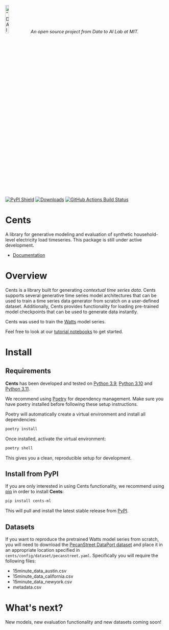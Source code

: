 <p align="left">
<img width=15% src="https://dai.lids.mit.edu/wp-content/uploads/2018/06/Logo_DAI_highres.png" alt=“DAI-Lab” />
<i>An open source project from Data to AI Lab at MIT.</i>
</p>

[![PyPI Shield](https://img.shields.io/pypi/v/Cents.svg)](https://pypi.python.org/pypi/cents-ml)
[![Downloads](https://pepy.tech/badge/cents-ml)](https://pepy.tech/project/cents-ml)
[![GitHub Actions Build Status](https://github.com/DAI-Lab/Cents/actions/workflows/ci.yml/badge.svg?branch=main)](https://github.com/DAI-Lab/Cents/actions)


# Cents

A library for generative modeling and evaluation of synthetic household-level electricity load timeseries. This package is still under active development.

- [Documentation](https://dtail.gitbook.io/cents)

# Overview

Cents is a library built for generating *contextual time series data*. Cents supports several generative time series model architectures that can be used to train a time series data generator from scratch on a user-defined dataset. Additionally, Cents provides functionality for loading pre-trained model checkpoints that can be used to generate data instantly.

Cents was used to train the [Watts](https://huggingface.co/mit-dailab/watts) model series.

Feel free to look at our [tutorial notebooks](https://github.com/DAI-Lab/Cents/tree/main/tutorials) to get started.

# Install

## Requirements

**Cents** has been developed and tested on [Python 3.9]((https://www.python.org/downloads/)), [Python 3.10]((https://www.python.org/downloads/)) and [Python 3.11]((https://www.python.org/downloads/)).

We recommend using [Poetry](https://python-poetry.org/docs/) for dependency management. Make sure you have poetry installed before following these setup instructions.

Poetry will automatically create a virtual environment and install all dependencies:

```bash
poetry install
```

Once installed, activate the virtual environment:

```bash
poetry shell
```

This gives you a clean, reproducible setup for development.

## Install from PyPI

If you are only interested in using Cents functionality, we recommend using
[pip](https://pip.pypa.io/en/stable/) in order to install **Cents**:

```bash
pip install cents-ml
```

This will pull and install the latest stable release from [PyPI](https://pypi.org/).

## Datasets

If you want to reproduce the pretrained Watts model series from scratch, you will need to download the [PecanStreet DataPort dataset](https://www.pecanstreet.org/dataport/) and place it in an appropriate location specified in `cents/config/dataset/pecanstreet.yaml`. Specifically you will require the following files:

- 15minute_data_austin.csv
- 15minute_data_california.csv
- 15minute_data_newyork.csv
- metadata.csv

# What's next?

New models, new evaluation functionality and new datasets coming soon!
